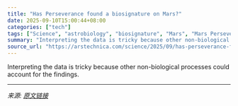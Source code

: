 ```yaml
---
title: "Has Perseverance found a biosignature on Mars?"
date: 2025-09-10T15:00:44+08:00
categories: ["tech"]
tags: ["Science", "astrobiology", "biosignature", "Mars", "Mars Perseverance", "Mars rovers"]
summary: "Interpreting the data is tricky because other non-biological processes could account for the findings."
source_url: "https://arstechnica.com/science/2025/09/has-perseverance-found-a-biosignature-on-mars/"
---
```


Interpreting the data is tricky because other non-biological processes could account for the findings.

---

*来源: [原文链接](https://arstechnica.com/science/2025/09/has-perseverance-found-a-biosignature-on-mars/)*

